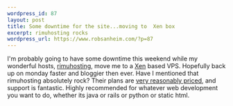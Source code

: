 ```yaml
--- 
wordpress_id: 87
layout: post
title: Some downtime for the site...moving to  Xen box
excerpt: rimuhosting rocks
wordpress_url: https://www.robsanheim.com/?p=87
---
```

I'm probably going to have some downtime this weekend while my wonderful hosts, <a href="https://www.rimuhosting.com">rimuhosting</a>, move me to a <a href="https://www.cl.cam.ac.uk/Research/SRG/netos/xen/">Xen</a> based VPS.  Hopefully back up on monday faster and bloggier then ever.  Have I mentioned that rimuhosting absolutely rock?  Their plans are <a href="https://rimuhosting.com/order/startorder.jsp">very reasonably priced</a>, and support is fantastic.  Highly recommended for whatever web development you want to do, whether its java or rails or python or static html.
